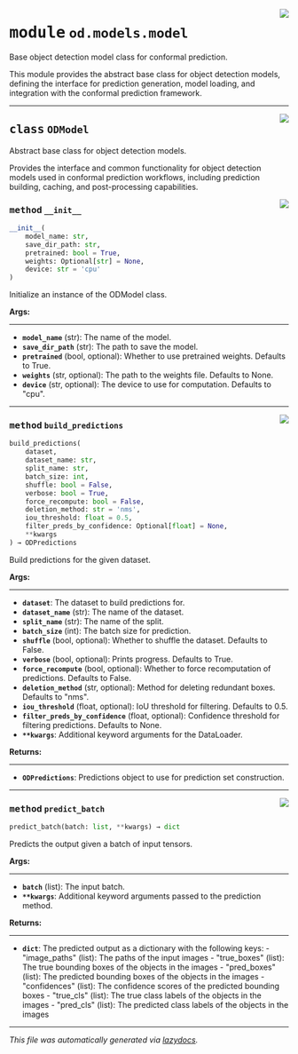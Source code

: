 <!-- markdownlint-disable -->

<a href="https://github.com/leoandeol/cods/blob/main/cods/od/models/model.py#L0"><img align="right" style="float:right;" src="https://img.shields.io/badge/-source-cccccc?style=flat-square"></a>

# <kbd>module</kbd> `od.models.model`
Base object detection model class for conformal prediction. 

This module provides the abstract base class for object detection models, defining the interface for prediction generation, model loading, and integration with the conformal prediction framework. 



---

<a href="https://github.com/leoandeol/cods/blob/main/cods/od/models/model.py#L20"><img align="right" style="float:right;" src="https://img.shields.io/badge/-source-cccccc?style=flat-square"></a>

## <kbd>class</kbd> `ODModel`
Abstract base class for object detection models. 

Provides the interface and common functionality for object detection models used in conformal prediction workflows, including prediction building, caching, and post-processing capabilities. 

<a href="https://github.com/leoandeol/cods/blob/main/cods/od/models/model.py#L28"><img align="right" style="float:right;" src="https://img.shields.io/badge/-source-cccccc?style=flat-square"></a>

### <kbd>method</kbd> `__init__`

```python
__init__(
    model_name: str,
    save_dir_path: str,
    pretrained: bool = True,
    weights: Optional[str] = None,
    device: str = 'cpu'
)
```

Initialize an instance of the ODModel class. 



**Args:**
 
---- 
 - <b>`model_name`</b> (str):  The name of the model. 
 - <b>`save_dir_path`</b> (str):  The path to save the model. 
 - <b>`pretrained`</b> (bool, optional):  Whether to use pretrained weights. Defaults to True. 
 - <b>`weights`</b> (str, optional):  The path to the weights file. Defaults to None. 
 - <b>`device`</b> (str, optional):  The device to use for computation. Defaults to "cpu". 




---

<a href="https://github.com/leoandeol/cods/blob/main/cods/od/models/model.py#L55"><img align="right" style="float:right;" src="https://img.shields.io/badge/-source-cccccc?style=flat-square"></a>

### <kbd>method</kbd> `build_predictions`

```python
build_predictions(
    dataset,
    dataset_name: str,
    split_name: str,
    batch_size: int,
    shuffle: bool = False,
    verbose: bool = True,
    force_recompute: bool = False,
    deletion_method: str = 'nms',
    iou_threshold: float = 0.5,
    filter_preds_by_confidence: Optional[float] = None,
    **kwargs
) → ODPredictions
```

Build predictions for the given dataset. 



**Args:**
 
---- 
 - <b>`dataset`</b>:  The dataset to build predictions for. 
 - <b>`dataset_name`</b> (str):  The name of the dataset. 
 - <b>`split_name`</b> (str):  The name of the split. 
 - <b>`batch_size`</b> (int):  The batch size for prediction. 
 - <b>`shuffle`</b> (bool, optional):  Whether to shuffle the dataset. Defaults to False. 
 - <b>`verbose`</b> (bool, optional):  Prints progress. Defaults to True. 
 - <b>`force_recompute`</b> (bool, optional):  Whether to force recomputation of predictions. Defaults to False. 
 - <b>`deletion_method`</b> (str, optional):  Method for deleting redundant boxes. Defaults to "nms". 
 - <b>`iou_threshold`</b> (float, optional):  IoU threshold for filtering. Defaults to 0.5. 
 - <b>`filter_preds_by_confidence`</b> (float, optional):  Confidence threshold for filtering predictions. Defaults to None. 
 - <b>`**kwargs`</b>:  Additional keyword arguments for the DataLoader. 



**Returns:**
 
------- 
 - <b>`ODPredictions`</b>:  Predictions object to use for prediction set construction. 

---

<a href="https://github.com/leoandeol/cods/blob/main/cods/od/models/model.py#L293"><img align="right" style="float:right;" src="https://img.shields.io/badge/-source-cccccc?style=flat-square"></a>

### <kbd>method</kbd> `predict_batch`

```python
predict_batch(batch: list, **kwargs) → dict
```

Predicts the output given a batch of input tensors. 



**Args:**
 
---- 
 - <b>`batch`</b> (list):  The input batch. 
 - <b>`**kwargs`</b>:  Additional keyword arguments passed to the prediction method. 



**Returns:**
 
------- 
 - <b>`dict`</b>:  The predicted output as a dictionary with the following keys: 
        - "image_paths" (list): The paths of the input images 
        - "true_boxes" (list): The true bounding boxes of the objects in the images 
        - "pred_boxes" (list): The predicted bounding boxes of the objects in the images 
        - "confidences" (list): The confidence scores of the predicted bounding boxes 
        - "true_cls" (list): The true class labels of the objects in the images 
        - "pred_cls" (list): The predicted class labels of the objects in the images 




---

_This file was automatically generated via [lazydocs](https://github.com/ml-tooling/lazydocs)._

